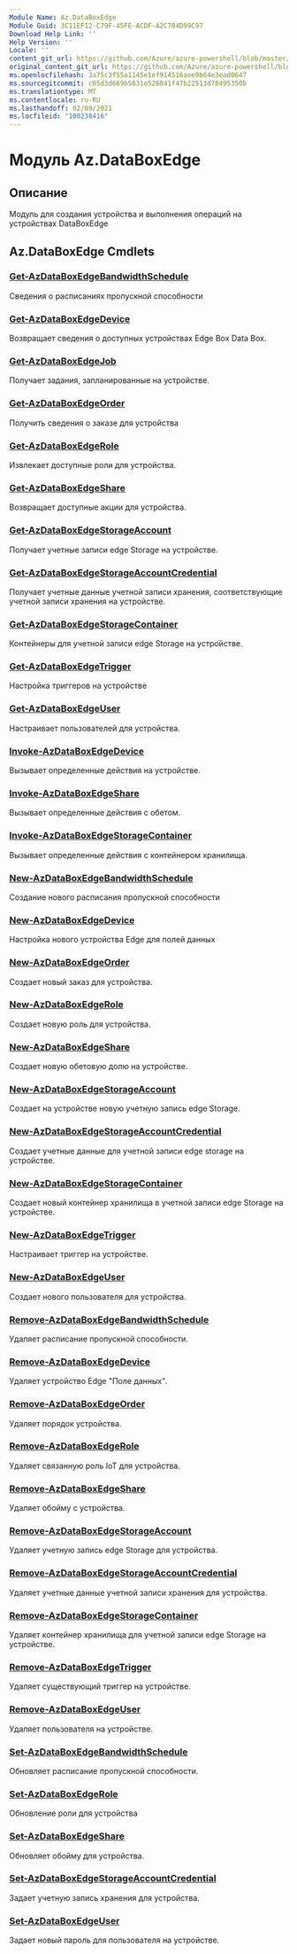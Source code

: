```yaml
---
Module Name: Az.DataBoxEdge
Module Guid: 3C11EF12-C79F-45FE-ACDF-A2C784D99C97
Download Help Link: ''
Help Version: ''
Locale: ''
content_git_url: https://github.com/Azure/azure-powershell/blob/master/src/DataBoxEdge/DataBoxEdge/help/Az.DataBoxEdge.md
original_content_git_url: https://github.com/Azure/azure-powershell/blob/master/src/DataBoxEdge/DataBoxEdge/help/Az.DataBoxEdge.md
ms.openlocfilehash: 3a75c3f55a1145e1ef914516aee9b64e3ead0647
ms.sourcegitcommit: c05d3d669b5631e526841f47b22513d78495350b
ms.translationtype: MT
ms.contentlocale: ru-RU
ms.lasthandoff: 02/09/2021
ms.locfileid: "100238416"
---
```

# Модуль Az.DataBoxEdge
## Описание
Модуль для создания устройства и выполнения операций на устройствах DataBoxEdge

## Az.DataBoxEdge Cmdlets
### [Get-AzDataBoxEdgeBandwidthSchedule](Get-AzDataBoxEdgeBandwidthSchedule.md)
Сведения о расписаниях пропускной способности

### [Get-AzDataBoxEdgeDevice](Get-AzDataBoxEdgeDevice.md)
Возвращает сведения о доступных устройствах Edge Box Data Box.

### [Get-AzDataBoxEdgeJob](Get-AzDataBoxEdgeJob.md)
Получает задания, запланированные на устройстве.

### [Get-AzDataBoxEdgeOrder](Get-AzDataBoxEdgeOrder.md)
Получить сведения о заказе для устройства

### [Get-AzDataBoxEdgeRole](Get-AzDataBoxEdgeRole.md)
Извлекает доступные роли для устройства.

### [Get-AzDataBoxEdgeShare](Get-AzDataBoxEdgeShare.md)
Возвращает доступные акции для устройства.

### [Get-AzDataBoxEdgeStorageAccount](Get-AzDataBoxEdgeStorageAccount.md)
Получает учетные записи edge Storage на устройстве.

### [Get-AzDataBoxEdgeStorageAccountCredential](Get-AzDataBoxEdgeStorageAccountCredential.md)
Получает учетные данные учетной записи хранения, соответствующие учетной записи хранения на устройстве.

### [Get-AzDataBoxEdgeStorageContainer](Get-AzDataBoxEdgeStorageContainer.md)
Контейнеры для учетной записи edge Storage на устройстве.

### [Get-AzDataBoxEdgeTrigger](Get-AzDataBoxEdgeTrigger.md)
Настройка триггеров на устройстве
 

### [Get-AzDataBoxEdgeUser](Get-AzDataBoxEdgeUser.md)
Настраивает пользователей для устройства.

### [Invoke-AzDataBoxEdgeDevice](Invoke-AzDataBoxEdgeDevice.md)
Вызывает определенные действия на устройстве.

### [Invoke-AzDataBoxEdgeShare](Invoke-AzDataBoxEdgeShare.md)
Вызывает определенные действия с обетом.

### [Invoke-AzDataBoxEdgeStorageContainer](Invoke-AzDataBoxEdgeStorageContainer.md)
Вызывает определенные действия с контейнером хранилища.

### [New-AzDataBoxEdgeBandwidthSchedule](New-AzDataBoxEdgeBandwidthSchedule.md)
Создание нового расписания пропускной способности

### [New-AzDataBoxEdgeDevice](New-AzDataBoxEdgeDevice.md)
Настройка нового устройства Edge для полей данных

### [New-AzDataBoxEdgeOrder](New-AzDataBoxEdgeOrder.md)
Создает новый заказ для устройства.

### [New-AzDataBoxEdgeRole](New-AzDataBoxEdgeRole.md)
Создает новую роль для устройства.

### [New-AzDataBoxEdgeShare](New-AzDataBoxEdgeShare.md)
Создает новую обетовую долю на устройстве.

### [New-AzDataBoxEdgeStorageAccount](New-AzDataBoxEdgeStorageAccount.md)
Создает на устройстве новую учетную запись edge Storage.

### [New-AzDataBoxEdgeStorageAccountCredential](New-AzDataBoxEdgeStorageAccountCredential.md)
Создает учетные данные для учетной записи edge storage на устройстве.

### [New-AzDataBoxEdgeStorageContainer](New-AzDataBoxEdgeStorageContainer.md)
Создает новый контейнер хранилища в учетной записи edge Storage на устройстве.

### [New-AzDataBoxEdgeTrigger](New-AzDataBoxEdgeTrigger.md)
Настраивает триггер на устройстве.

### [New-AzDataBoxEdgeUser](New-AzDataBoxEdgeUser.md)
Создает нового пользователя для устройства.

### [Remove-AzDataBoxEdgeBandwidthSchedule](Remove-AzDataBoxEdgeBandwidthSchedule.md)
Удаляет расписание пропускной способности.

### [Remove-AzDataBoxEdgeDevice](Remove-AzDataBoxEdgeDevice.md)
Удаляет устройство Edge "Поле данных".

### [Remove-AzDataBoxEdgeOrder](Remove-AzDataBoxEdgeOrder.md)
Удаляет порядок устройства.

### [Remove-AzDataBoxEdgeRole](Remove-AzDataBoxEdgeRole.md)
Удаляет связанную роль IoT для устройства.

### [Remove-AzDataBoxEdgeShare](Remove-AzDataBoxEdgeShare.md)
Удаляет обойму с устройства.

### [Remove-AzDataBoxEdgeStorageAccount](Remove-AzDataBoxEdgeStorageAccount.md)
Удаляет учетную запись edge Storage для устройства.

### [Remove-AzDataBoxEdgeStorageAccountCredential](Remove-AzDataBoxEdgeStorageAccountCredential.md)
Удаляет учетные данные учетной записи хранения для устройства.

### [Remove-AzDataBoxEdgeStorageContainer](Remove-AzDataBoxEdgeStorageContainer.md)
Удаляет контейнер хранилища для учетной записи edge Storage на устройстве.

### [Remove-AzDataBoxEdgeTrigger](Remove-AzDataBoxEdgeTrigger.md)
Удаляет существующий триггер на устройстве.

### [Remove-AzDataBoxEdgeUser](Remove-AzDataBoxEdgeUser.md)
Удаляет пользователя на устройстве.

### [Set-AzDataBoxEdgeBandwidthSchedule](Set-AzDataBoxEdgeBandwidthSchedule.md)
Обновляет расписание пропускной способности.

### [Set-AzDataBoxEdgeRole](Set-AzDataBoxEdgeRole.md)
Обновление роли для устройства

### [Set-AzDataBoxEdgeShare](Set-AzDataBoxEdgeShare.md)
Обновляет обойму для устройства.

### [Set-AzDataBoxEdgeStorageAccountCredential](Set-AzDataBoxEdgeStorageAccountCredential.md)
Задает учетную запись хранения для устройства.

### [Set-AzDataBoxEdgeUser](Set-AzDataBoxEdgeUser.md)
Задает новый пароль для пользователя на устройстве.

